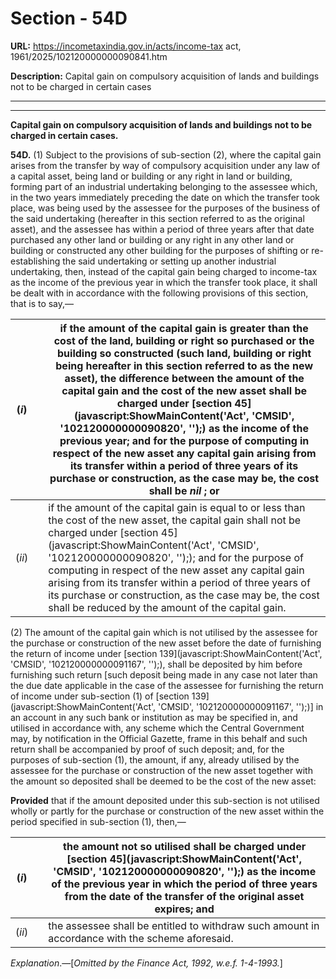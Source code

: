 # Section - 54D

**URL:** https://incometaxindia.gov.in/acts/income-tax act, 1961/2025/102120000000090841.htm

**Description:** Capital gain on compulsory acquisition of lands and buildings not to be charged in certain cases

---

****

**Capital gain on compulsory acquisition of lands and buildings not to be charged in certain cases.**

**54D.** (1) Subject to the provisions of sub-section (2), where the capital gain arises from the transfer by way of compulsory acquisition under any law of a capital asset, being land or building or any right in land or building, forming part of an industrial undertaking belonging to the assessee which, in the two years immediately preceding the date on which the transfer took place, was being used by the assessee for the purposes of the business of the said undertaking (hereafter in this section referred to as the original asset), and the assessee has within a period of three years after that date purchased any other land or building or any right in any other land or building or constructed any other building for the purposes of shifting or re-establishing the said undertaking or setting up another industrial undertaking, then, instead of the capital gain being charged to income-tax as the income of the previous year in which the transfer took place, it shall be dealt with in accordance with the following provisions of this section, that is to say,—

(_i_)|  |  if the amount of the capital gain is greater than the cost of the land, building or right so purchased or the building so constructed (such land, building or right being hereafter in this section referred to as the new asset), the difference between the amount of the capital gain and the cost of the new asset shall be charged under [section 45](javascript:ShowMainContent\('Act', 'CMSID', '102120000000090820', ''\);) as the income of the previous year; and for the purpose of computing in respect of the new asset any capital gain arising from its transfer within a period of three years of its purchase or construction, as the case may be, the cost shall be _nil_ ; or  
---|---|---  
(_ii_)|  |  if the amount of the capital gain is equal to or less than the cost of the new asset, the capital gain shall not be charged under [section 45](javascript:ShowMainContent\('Act', 'CMSID', '102120000000090820', ''\);); and for the purpose of computing in respect of the new asset any capital gain arising from its transfer within a period of three years of its purchase or construction, as the case may be, the cost shall be reduced by the amount of the capital gain.  
  
(2) The amount of the capital gain which is not utilised by the assessee for the purchase or construction of the new asset before the date of furnishing the return of income under [section 139](javascript:ShowMainContent\('Act', 'CMSID', '102120000000091167', ''\);), shall be deposited by him before furnishing such return [such deposit being made in any case not later than the due date applicable in the case of the assessee for furnishing the return of income under sub-section (1) of [section 139](javascript:ShowMainContent\('Act', 'CMSID', '102120000000091167', ''\);)] in an account in any such bank or institution as may be specified in, and utilised in accordance with, any scheme which the Central Government may, by notification in the Official Gazette, frame in this behalf and such return shall be accompanied by proof of such deposit; and, for the purposes of sub-section (1), the amount, if any, already utilised by the assessee for the purchase or construction of the new asset together with the amount so deposited shall be deemed to be the cost of the new asset:

**Provided** that if the amount deposited under this sub-section is not utilised wholly or partly for the purchase or construction of the new asset within the period specified in sub-section (1), then,—

(_i_)|  |  the amount not so utilised shall be charged under [section 45](javascript:ShowMainContent\('Act', 'CMSID', '102120000000090820', ''\);) as the income of the previous year in which the period of three years from the date of the transfer of the original asset expires; and  
---|---|---  
(_ii_)|  |  the assessee shall be entitled to withdraw such amount in accordance with the scheme aforesaid.  
  
_Explanation_.—[_Omitted by the Finance Act, 1992, w.e.f. 1-4-1993._]